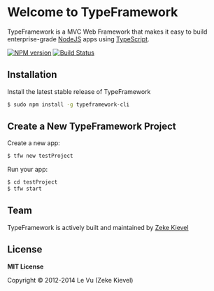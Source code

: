 # Welcome to TypeFramework

TypeFramework is a MVC Web Framework that makes it easy to build enterprise-grade [NodeJS](http://nodejs.org) apps using [TypeScript](http://www.typescriptlang.org).

[![NPM version](https://badge.fury.io/js/typeframework.svg)](http://badge.fury.io/js/typeframework)
[![Build Status](https://travis-ci.org/zekelevu/typeframework.svg?branch=master)](https://travis-ci.org/zekelevu/typeframework)

## Installation

Install the latest stable release of TypeFramework

```sh
$ sudo npm install -g typeframework-cli
```

## Create a New TypeFramework Project

Create a new app:

```sh
$ tfw new testProject
```

Run your app:

```sh
$ cd testProject
$ tfw start
```

## Team
TypeFramework is actively built and maintained by [Zeke Kievel](https://github.com/zekelevu)

## License

**MIT License**

Copyright © 2012-2014 Le Vu (Zeke Kievel)